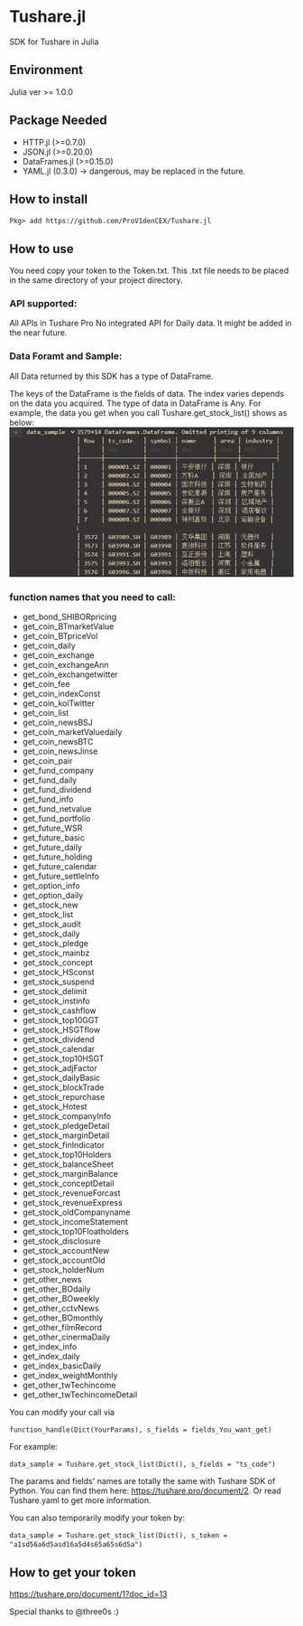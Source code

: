 # Tushare.jl
SDK for Tushare in Julia

## Environment
Julia ver >= 1.0.0

## Package Needed
- HTTP.jl (>=0.7.0)
- JSON.jl (>=0.20.0)
- DataFrames.jl (>=0.15.0)
- YAML.jl (0.3.0) -> dangerous, may be replaced in the future.

## How to install
```
Pkg> add https://github.com/ProV1denCEX/Tushare.jl
```

## How to use
You need copy your token to the Token.txt. This .txt file needs to be placed in the same directory of your project directory.

### API supported:
All APIs in Tushare Pro
No integrated API for Daily data. It might be added in the near future.

### Data Foramt and Sample:
All Data returned by this SDK has a type of DataFrame.

The keys of the DataFrame is the fields of data.
The index varies depends on the data you acquired.
The type of data in DataFrame is Any.
For example, the data you get when you call Tushare.get_stock_list()
shows as below:
![alt text](./pics/20190124005243.png)

### function names that you need to call:
- get_bond_SHIBORpricing
- get_coin_BTmarketValue
- get_coin_BTpriceVol
- get_coin_daily
- get_coin_exchange
- get_coin_exchangeAnn
- get_coin_exchangetwitter
- get_coin_fee
- get_coin_indexConst
- get_coin_kolTwitter
- get_coin_list
- get_coin_newsBSJ
- get_coin_marketValuedaily
- get_coin_newsBTC
- get_coin_newsJinse
- get_coin_pair
- get_fund_company
- get_fund_daily
- get_fund_dividend
- get_fund_info
- get_fund_netvalue
- get_fund_portfolio
- get_future_WSR
- get_future_basic
- get_future_daily
- get_future_holding
- get_future_calendar
- get_future_settleInfo
- get_option_info
- get_option_daily
- get_stock_new
- get_stock_list
- get_stock_audit
- get_stock_daily
- get_stock_pledge
- get_stock_mainbz
- get_stock_concept
- get_stock_HSconst
- get_stock_suspend
- get_stock_delimit
- get_stock_instinfo
- get_stock_cashflow
- get_stock_top10GGT
- get_stock_HSGTflow
- get_stock_dividend
- get_stock_calendar
- get_stock_top10HSGT
- get_stock_adjFactor
- get_stock_dailyBasic
- get_stock_blockTrade
- get_stock_repurchase
- get_stock_Hotest
- get_stock_companyInfo
- get_stock_pledgeDetail
- get_stock_marginDetail
- get_stock_finIndicator
- get_stock_top10Holders
- get_stock_balanceSheet
- get_stock_marginBalance
- get_stock_conceptDetail
- get_stock_revenueForcast
- get_stock_revenueExpress
- get_stock_oldCompanyname
- get_stock_incomeStatement
- get_stock_top10Floatholders
- get_stock_disclosure
- get_stock_accountNew
- get_stock_accountOld
- get_stock_holderNum
- get_other_news
- get_other_BOdaily
- get_other_BOweekly
- get_other_cctvNews
- get_other_BOmonthly
- get_other_filmRecord
- get_other_cinermaDaily
- get_index_info
- get_index_daily
- get_index_basicDaily
- get_index_weightMonthly
- get_other_twTechincome
- get_other_twTechincomeDetail

You can modify your call via 
```
function_handle(Dict(YourParams), s_fields = fields_You_want_get)
```
For example: 
```
data_sample = Tushare.get_stock_list(Dict(), s_fields = "ts_code")
```

The params and fields' names are totally the same with Tushare SDK of Python. You can find them here: https://tushare.pro/document/2. Or read Tushare.yaml to get more information.

You can also temporarily modify your token by:
```
data_sample = Tushare.get_stock_list(Dict(), s_token = "a1sd56a6d5asd16a5d4s65a65s6d5a")
```

## How to get your token
https://tushare.pro/document/1?doc_id=13


Special thanks to @three0s :)
